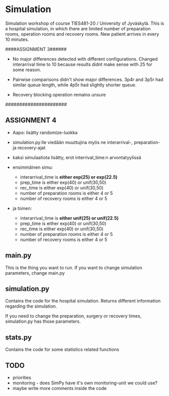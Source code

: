 # Simulation
Simulation workshop of course TIES481-20 / University of Jyväskylä. This is a 
hospital simulation, in which there are limited number of preparation rooms, 
operation rooms and recovery rooms. New patient arrives in every 10 minutes. 

####ASSIGNMENT 3######

- No major differences detected with different configurations. Changed interarrival time to 10 because results didnt make sense with 25 for some reason.

- Pairwise comparisons didn't show major differences. 3p4r and 3p5r had similar queue length, while 4p5r had slightly shorter queue.

- Recovery blocking operation remains unsure

######################



## ASSIGNMENT 4

- Aapo: lisätty randomize-luokka
- simulation.py:lle viedään muuttujina myös ne interarrival-, preparation- ja recovery-ajat

- kaksi simulaatiota lisätty, erot interrival_time:n arvontatyylissä
- ensimmäinen simu: 
    - interarrival_time is **either exp(25) or exp(22.5)**
    - prep_time is either exp(40) or unif(30,50)
    - rec_time is either exp(40) or unif(30,50)
    - number of preparation rooms is either 4 or 5
    - number of recovery rooms is either 4 or 5
 
 - ja toinen:
    - interarrival_time is **either unif(25) or unif(22.5)**
    - prep_time is either exp(40) or unif(30,50)
    - rec_time is either exp(40) or unif(30,50)
    - number of preparation rooms is either 4 or 5
    - number of recovery rooms is either 4 or 5

## main.py
This is the thing you want to run. If you want to change simulation parameters,
change main.py

## simulation.py
Contains the code for the hospital simulation. Returns different information 
regarding the simulation.

If you need to change the preparation, surgery or recovery times, simulation.py 
has those parameters.

## stats.py
Contains the code for some statistics related functions

## TODO

- priorities
- monitoring - does SimPy have it's own monitoring-unit we could use?
- maybe write more comments inside the code
